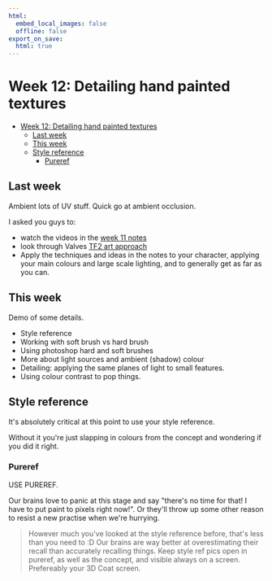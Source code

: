 ```yaml
---
html:
  embed_local_images: false
  offline: false
export_on_save:
  html: true
---
```

# Week 12: Detailing hand painted textures

<!-- @import "[TOC]" {cmd="toc" depthFrom=2 depthTo=3 orderedList=false} -->

<!-- code_chunk_output -->

- [Week 12: Detailing hand painted textures](#week-12-detailing-hand-painted-textures)
  - [Last week](#last-week)
  - [This week](#this-week)
  - [Style reference](#style-reference)
    - [Pureref](#pureref)

<!-- /code_chunk_output -->

## Last week

Ambient lots of UV stuff. Quick go at ambient occlusion.

I asked you guys to: 
* watch the videos in the [week 11 notes](week11_notes.html#amazing-resources)
* look through Valves [TF2 art approach](week11_notes.html#game-study-tf2s-art-approach)
* Apply the techniques and ideas in the notes to your character, applying your main colours and large scale lighting, and to generally get as far as you can.

## This week

Demo of some details.
* Style reference
* Working with soft brush vs hard brush
* Using photoshop hard and soft brushes
* More about light sources and ambient (shadow) colour
* Detailing: applying the same planes of light to small features.
* Using colour contrast to pop things.

## Style reference

It's absolutely critical at this point to use your style reference.

Without it you're just slapping in colours from the concept and wondering if you did it right. 

### Pureref

USE PUREREF.

Our brains love to panic at this stage and say "there's no time for that! I have to put paint to pixels right now!". Or they'll throw up some other reason to resist a new practise when we're hurrying.

> However much you've looked at the style reference before, that's less than you need to :D Our brains are way better at overestimating their recall than accurately recalling things. 
> Keep style ref pics open in pureref, as well as the concept, and visible always on a screen. Prefereably your 3D Coat screen.
